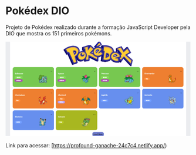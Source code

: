 # Pokédex DIO

Projeto de Pokédex realizado durante a formação JavaScript Developer pela DIO que mostra os 151 primeiros pokémons.

![Print da página](assets/imgs/pokeprint.png)

Link para acessar: [https://profound-ganache-24c7c4.netlify.app/)
